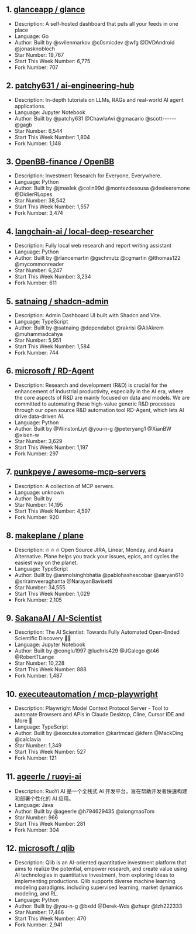 ## 1. [glanceapp / glance](https://github.com/glanceapp/glance)
- Description: A self-hosted dashboard that puts all your feeds in one place
- Language: Go
- Author: Built by @svilenmarkov @c0smicdev @wfg @DVDAndroid @jonasknobloch
- Star Number: 19,767
- Start This Week Number: 6,775
- Fork Number: 707

## 2. [patchy631 / ai-engineering-hub](https://github.com/patchy631/ai-engineering-hub)
- Description: In-depth tutorials on LLMs, RAGs and real-world AI agent applications.
- Language: Jupyter Notebook
- Author: Built by @patchy631 @ChawlaAvi @gmacario @scott------ @gagb
- Star Number: 6,544
- Start This Week Number: 1,804
- Fork Number: 1,148

## 3. [OpenBB-finance / OpenBB](https://github.com/OpenBB-finance/OpenBB)
- Description: Investment Research for Everyone, Everywhere.
- Language: Python
- Author: Built by @jmaslek @colin99d @montezdesousa @deeleeramone @DidierRLopes
- Star Number: 38,542
- Start This Week Number: 1,557
- Fork Number: 3,474

## 4. [langchain-ai / local-deep-researcher](https://github.com/langchain-ai/local-deep-researcher)
- Description: Fully local web research and report writing assistant
- Language: Python
- Author: Built by @rlancemartin @gschmutz @cgmartin @lthomas122 @mycommonreader
- Star Number: 6,247
- Start This Week Number: 3,234
- Fork Number: 611

## 5. [satnaing / shadcn-admin](https://github.com/satnaing/shadcn-admin)
- Description: Admin Dashboard UI built with Shadcn and Vite.
- Language: TypeScript
- Author: Built by @satnaing @dependabot @rakrisi @AliAkrem @muhammadcahya
- Star Number: 5,951
- Start This Week Number: 1,584
- Fork Number: 744

## 6. [microsoft / RD-Agent](https://github.com/microsoft/RD-Agent)
- Description: Research and development (R&D) is crucial for the enhancement of industrial productivity, especially in the AI era, where the core aspects of R&D are mainly focused on data and models. We are committed to automating these high-value generic R&D processes through our open source R&D automation tool RD-Agent, which lets AI drive data-driven AI.
- Language: Python
- Author: Built by @WinstonLiyt @you-n-g @peteryang1 @XianBW @xisen-w
- Star Number: 3,629
- Start This Week Number: 1,197
- Fork Number: 297

## 7. [punkpeye / awesome-mcp-servers](https://github.com/punkpeye/awesome-mcp-servers)
- Description: A collection of MCP servers.
- Language: unknown
- Author: Built by
- Star Number: 14,195
- Start This Week Number: 4,597
- Fork Number: 920

## 8. [makeplane / plane](https://github.com/makeplane/plane)
- Description: 🔥 🔥 🔥 Open Source JIRA, Linear, Monday, and Asana Alternative. Plane helps you track your issues, epics, and cycles the easiest way on the planet.
- Language: TypeScript
- Author: Built by @anmolsinghbhatia @pablohashescobar @aaryan610 @sriramveeraghanta @NarayanBavisetti
- Star Number: 34,555
- Start This Week Number: 1,029
- Fork Number: 2,105

## 9. [SakanaAI / AI-Scientist](https://github.com/SakanaAI/AI-Scientist)
- Description: The AI Scientist: Towards Fully Automated Open-Ended Scientific Discovery 🧑‍🔬
- Language: Jupyter Notebook
- Author: Built by @conglu1997 @luchris429 @JGalego @t46 @RobertTLange
- Star Number: 10,228
- Start This Week Number: 888
- Fork Number: 1,487

## 10. [executeautomation / mcp-playwright](https://github.com/executeautomation/mcp-playwright)
- Description: Playwright Model Context Protocol Server - Tool to automate Browsers and APIs in Claude Desktop, Cline, Cursor IDE and More 🔌
- Language: TypeScript
- Author: Built by @executeautomation @kartmcad @kfern @MackDing @calclavia
- Star Number: 1,349
- Start This Week Number: 527
- Fork Number: 121

## 11. [ageerle / ruoyi-ai](https://github.com/ageerle/ruoyi-ai)
- Description: RuoYi AI 是一个全栈式 AI 开发平台，旨在帮助开发者快速构建和部署个性化的 AI 应用。
- Language: Java
- Author: Built by @ageerle @h794629435 @xiongmaoTom
- Star Number: 966
- Start This Week Number: 281
- Fork Number: 304

## 12. [microsoft / qlib](https://github.com/microsoft/qlib)
- Description: Qlib is an AI-oriented quantitative investment platform that aims to realize the potential, empower research, and create value using AI technologies in quantitative investment, from exploring ideas to implementing productions. Qlib supports diverse machine learning modeling paradigms. 
including supervised learning, market dynamics modeling, and RL.
- Language: Python
- Author: Built by @you-n-g @bxdd @Derek-Wds @zhupr @lzh222333
- Star Number: 17,466
- Start This Week Number: 470
- Fork Number: 2,941
